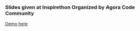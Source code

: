 ###  Slides given at Inspirethon Organized by Agora Code Community


[Demo here](http://inspirethon-agora.surge.sh/#/2)
